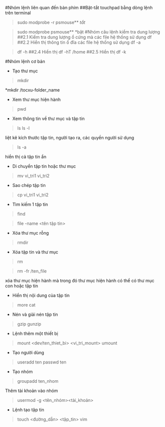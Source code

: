 #Nhóm lệnh liên quan đến bàn phím
##Bật-tắt touchpad bằng dòng lệnh trên terminal 
>sudo modprobe -r psmouse** *tắt*

>sudo modprobe psmouse** *bật
#Nhóm câu lệnh kiểm tra dung lượng
##2.1 Kiểm tra dung lượng ổ cứng mà các file hệ thống sử dụng
>df
##2.2 Hiển thị thông tin ổ đĩa các file hệ thống sử dụng
>df -a

>df -h
##2.4 Hiển thị 
>df -hT /home
##2.5 Hiển thị 
>df -k

#Nhóm lệnh cơ bản
* Tạo thư mục
>mkdir
 
*mkdir /tocxu-folder_name

* Xem thư mục hiện hành
>pwd

* Xem thông tin về thư mục và tập tin
>ls
>ls -l

liệt kê kích thước tập tin, người tạo ra, các quyền người sử dụng
>ls -a

hiển thị cả tập tin ẩn

* Di chuyển tập tin hoặc thư mục
>mv vi_tri1 vi_tri2

* Sao chép tập tin
>cp vi_tri1 vi_tri2

* Tìm kiếm 1 tập tin
>find

>file <path> -name <tên tập tin>

* Xóa thư mục rỗng
>rmdir

* Xóa tập tin và thư mục
>rm

>rm -fr /ten_file

xóa thư  mục hiện hành mà trong đó thư mục hiện hành có thể có thư mục con hoặc tập tin

* Hiển thị nội dung của tập tin
>more
>cat

* Nén và giải nén tập tin
>gzip
>gunzip

* Lệnh thêm một thiết bị
>mount <dev/ten_thiet_bi> <vi_tri_mount>
>umount

* Tạo người dùng
>useradd ten
>passwd ten

* Tạo nhóm
>groupadd ten_nhom

Thêm tài khoản vào nhóm
>usermod -g <tên_nhóm><tài_khoản>

* Lệnh tạo tập tin
>touch <đường_dẫn> <tập_tin>
>vim <path> <file>







